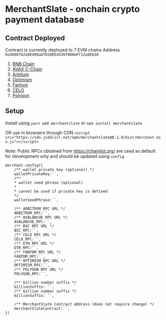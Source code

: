 # MerchantSlate - onchain crypto payment database

## Contract Deployed
Contract is currently deployed to 7 EVM chains
Address `0xd680762e0E498aAfD200545307000eFf12e8E638`
1. [BNB Chain](https://bscscan.com/address/0xd680762e0E498aAfD200545307000eFf12e8E638#code)
2. [AVAX C-Chain](https://snowscan.xyz/address/0xd680762e0e498aafd200545307000eff12e8e638#code)
3. [Arbitum](https://arbiscan.io/address/0xd680762e0E498aAfD200545307000eFf12e8E638#code)
4. [Optimism](https://optimistic.etherscan.io/address/0xd680762e0E498aAfD200545307000eFf12e8E638#code)
5. [Fantom](https://ftmscan.com/address/0xd680762e0E498aAfD200545307000eFf12e8E638#code)
6. [CELO](https://celoscan.io/address/0xd680762e0E498aAfD200545307000eFf12e8E638#code)
7. [Polygon](https://www.oklink.com/polygon/address/0xd680762e0e498aafd200545307000eff12e8e638/contract)

## Setup
Install using `yarn add merchantslate` or `npm install merchantslate` 

OR use in browsers through CDN
`<script src="https://cdn.jsdelivr.net/npm/merchantslate@0.1.9/dist/merchant.min.js"></script>`

Note: Public RPCs obtained from https://chainlist.org/ are used as default for development only and should be updated using `config`

```
merchant.config({
    /** wallet private key (optional) */
    walletPrivateKey:``,
    /**
    * wallet seed phrase (optional)
    * 
    * cannot be used if private key is defined
    */
    walletSeedPhrase:``,

    /** ARBITRUM RPC URL */
    ARBITRUM_RPC:``,
    /** AVALANCHE RPC URL */
    AVALANCHE_RPC:``,
    /** BSC RPC URL */
    BSC_RPC:``,
    /** CELO RPC URL */
    CELO_RPC:``,
    /** ETH RPC URL */
    ETH_RPC:``,
    /** FANTOM RPC URL */
    FANTOM_RPC:``,
    /** OPTIMISM RPC URL */
    OPTIMISM_RPC:``,
    /** POLYGON RPC URL */
    POLYGON_RPC:``,

    /** billion number suffix */
    billionSuffix: ``,
    /** million number suffix */
    millionSuffix: ``,

    /** MerchantSlate Contract Address (does not require change) */
    merchantSlateContract:``,
})
```